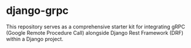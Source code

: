 # django-grpc
This repository serves as a comprehensive starter kit for integrating gRPC (Google Remote Procedure Call) alongside Django Rest Framework (DRF) within a Django project.
